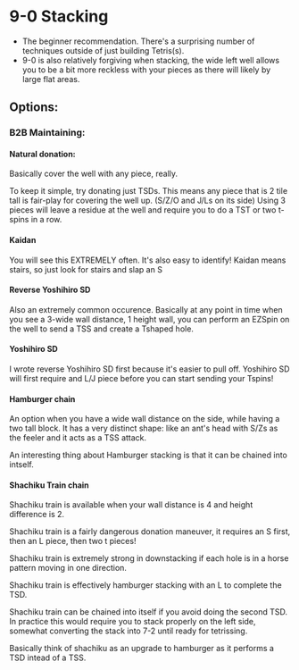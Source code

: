 # 9-0 Stacking
- The beginner recommendation. There's a surprising number of techniques outside of just building Tetris(s).
- 9-0 is also relatively forgiving when stacking, the wide left well allows you to be a bit more reckless with your pieces as there will likely by large flat areas.
## Options:
### B2B Maintaining:
#### Natural donation:
Basically cover the well with any piece, really.

To keep it simple, try donating just TSDs. This means any piece that is 2 tile tall is fair-play for covering the well up. (S/Z/O and J/Ls on its side)
Using 3 pieces will leave a residue at the well and require you to do a TST or two t-spins in a row.

#### Kaidan
You will see this EXTREMELY often. It's also easy to identify! Kaidan means stairs, so just look for stairs and slap an S

#### Reverse Yoshihiro SD
Also an extremely common occurence. Basically at any point in time when you see a 3-wide wall distance, 1 height wall, you can perform an EZSpin on the well to send a TSS and create a Tshaped hole.

#### Yoshihiro SD
I wrote reverse Yoshihiro SD first because it's easier to pull off. Yoshihiro SD will first require and L/J piece before you can start sending your Tspins!

#### Hamburger chain
An option when you have a wide wall distance on the side, while having a two tall block.
It has a very distinct shape: like an ant's head with S/Zs as the feeler and it acts as a TSS attack.

An interesting thing about Hamburger stacking is that it can be chained into intself.

#### Shachiku Train chain
Shachiku train is available when your wall distance is 4 and height difference is 2.

Shachiku train is a fairly dangerous donation maneuver, it requires an S first, then an L piece, then two t pieces! 

Shachiku train is extremely strong in downstacking if each hole is in a horse pattern moving in one direction.

Shachiku train is effectively hamburger stacking with an L to complete the TSD.

Shachiku train can be chained into itself if you avoid doing the second TSD. In practice this would require you to stack properly on the left side, somewhat converting the stack into 7-2 until ready for tetrissing.

Basically think of shachiku as an upgrade to hamburger as it performs a TSD intead of a TSS.